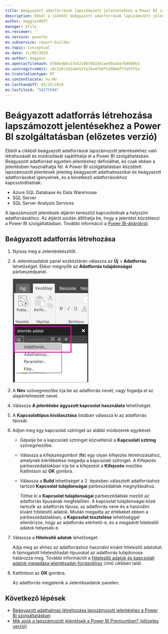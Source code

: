 ```yaml
---
title: Beágyazott adatforrások lapszámozott jelentésekhez a Power BI szolgáltatásban (előzetes verzió)
description: Ebből a cikkből beágyazott adatforrások lapszámozott jelentésekben való létrehozását és módosítását sajátíthatja el a Power BI szolgáltatásban.
author: maggiesMSFT
manager: kfile
ms.reviewer: ''
ms.service: powerbi
ms.subservice: report-builder
ms.topic: conceptual
ms.date: 11/05/2018
ms.author: maggies
ms.openlocfilehash: d768edbbc57e52186fdb33e1aed9a3da76408963
ms.sourcegitcommit: c8c126c1b2ab4527a16a4fb8f5208e0f7fa5ff5a
ms.translationtype: HT
ms.contentlocale: hu-HU
ms.lasthandoff: 01/15/2019
ms.locfileid: "54275594"
---
```

# <a name="create-an-embedded-data-source-for-paginated-reports-in-the-power-bi-service-preview"></a>Beágyazott adatforrás létrehozása lapszámozott jelentésekhez a Power BI szolgáltatásban (előzetes verzió)
Ebből a cikkből beágyazott adatforrások lapszámozott jelentésekhez való létrehozását és módosítását sajátíthatja el a Power BI szolgáltatásban. Beágyazott adatforrást egyetlen jelentéshez definiálhat, és csak ebben a jelentésben használhatja fel. A Power BI szolgáltatásban közzétett lapszámozott jelentések jelenleg beágyazott adathalmazokat és beágyazott adatforrásokat igényelnek, és a következő adatforrásokhoz kapcsolódhatnak:

- Azure SQL Database és Data Warehouse
- SQL Server
- SQL Server Analysis Services 

A lapszámozott jelentések átjárón keresztül kapcsolódnak a helyszíni adatforrásokhoz. Az átjárót azután állíthatja be, hogy a jelentést közzéteszi a Power BI szolgáltatásban. További információ a [Power BI-átjárókról](service-gateway-getting-started.md). 

## <a name="create-an-embedded-data-source"></a>Beágyazott adatforrás létrehozása
  
1. Nyissa meg a Jelentéskészítőt.

1. A Jelentésadatok panel eszköztárán válassza az **Új** > **Adatforrás** lehetőséget. Ekkor megnyílik az **Adatforrás tulajdonságai** párbeszédpanel.

    ![Új adatforrás](media/paginated-reports-embedded-data-source/power-bi-paginated-new-data-source.png)
  
2.  A **Név** szövegmezőbe írja be az adatforrás nevét, vagy fogadja el az alapértelmezett nevet.  
  
3.  Válassza **A jelentésbe ágyazott kapcsolat használata** lehetőséget.  
  
1.  A **Kapcsolattípus kiválasztása** listában válassza ki az adatforrás típusát. 

1.  Adjon meg egy kapcsolati sztringet az alábbi módszerek egyikével:  
  
    -   Gépelje be a kapcsolati sztringet közvetlenül a **Kapcsolati sztring** szövegmezőbe. 
  
    -   Válassza a kifejezésgombot (**fx**) egy olyan kifejezés létrehozásához, amelynek kiértékelése megadja a kapcsolati sztringet. A Kifejezés párbeszédablakban írja be a kifejezést a **Kifejezés** mezőbe. Kattintson az **OK** gombra. 
  
    -   Válassza a **Build** lehetőséget a 2. lépésben választott adatforráshoz tartozó **Kapcsolat tulajdonságai** párbeszédablak megnyitásához.  
  
        Töltse ki a **Kapcsolat tulajdonságai** párbeszédablak mezőit az adatforrás típusának megfelelően. A kapcsolat tulajdonságai közé tartozik az adatforrás típusa, az adatforrás neve és a használni kívánt hitelesítő adatok. Miután megadta az értékeket ebben a párbeszédablakban, a **Kapcsolat tesztelése** lehetőséggel ellenőrizze, hogy az adatforrás elérhető-e, és a megadott hitelesítő adatok helyesek-e.  
  
4.  Válassza a **Hitelesítő adatok** lehetőséget.  
  
     Adja meg az ehhez az adatforráshoz használni kívánt hitelesítő adatokat. A támogatott hitelesítőadat-típusokat az adatforrás tulajdonosa határozza meg. További információt a [Hitelesítő adatok és kapcsolati adatok megadása jelentésadat-forrásokhoz](https://docs.microsoft.com/sql/reporting-services/report-data/specify-credential-and-connection-information-for-report-data-sources) című cikkben talál.
  
5.  Kattintson az **OK** gombra.  
  
     Az adatforrás megjelenik a Jelentésadatok panelen.  

## <a name="next-steps"></a>Következő lépések

- [Beágyazott adathalmaz létrehozása lapszámozott jelentéshez a Power BI szolgáltatásban](paginated-reports-create-embedded-dataset.md)
- [Mik azok a lapszámozott jelentések a Power BI Premiumban? (előzetes verzió)](paginated-reports-report-builder-power-bi.md)